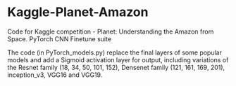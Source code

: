 # Kaggle-Planet-Amazon
Code for Kaggle competition - Planet: Understanding the Amazon from Space. PyTorch CNN Finetune suite

The code (in PyTorch_models.py) replace the final layers of some popular models and add a Sigmoid activation layer for output, including variations of the Resnet family (18, 34, 50, 101, 152), Densenet family (121, 161, 169, 201), inception_v3, VGG16 and VGG19.
